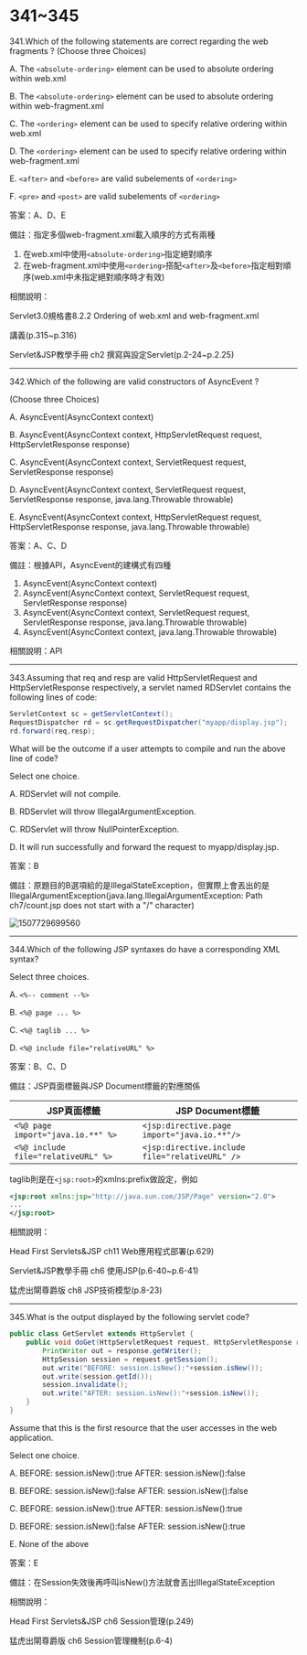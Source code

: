341~345
========================

341.Which of the following statements are correct regarding the web fragments ? (Choose three Choices)

A. The `<absolute-ordering>` element can be used to absolute ordering within web.xml

B. The `<absolute-ordering>` element can be used to absolute ordering within web-fragment.xml

C. The `<ordering>` element can be used to specify relative ordering within web.xml

D. The `<ordering>` element can be used to specify relative ordering within web-fragment.xml

E. `<after>` and `<before>` are valid subelements of `<ordering>`

F. `<pre>` and `<post>` are valid subelements of `<ordering>`

<!--sec data-title="解析" data-id="section341_2" data-collapse=true ces-->
答案：A、D、E

備註：指定多個web-fragment.xml載入順序的方式有兩種

1. 在web.xml中使用`<absolute-ordering>`指定絕對順序
2. 在web-fragment.xml中使用`<ordering>`搭配`<after>`及`<before>`指定相對順序(web.xml中未指定絕對順序時才有效)

相關說明：

Servlet3.0規格書8.2.2 Ordering of web.xml and web-fragment.xml

講義(p.315~p.316)

Servlet&JSP教學手冊 ch2 撰寫與設定Servlet(p.2-24~p.2.25)
<!--endsec-->


---
342.Which of the following are valid constructors of AsyncEvent ? 

(Choose three Choices) 

A. AsyncEvent(AsyncContext context)

B. AsyncEvent(AsyncContext context, HttpServletRequest request, HttpServletResponse response)

C. AsyncEvent(AsyncContext context, ServletRequest request, ServletResponse response)

D. AsyncEvent(AsyncContext context, ServletRequest request, ServletResponse response, java.lang.Throwable throwable)

E. AsyncEvent(AsyncContext context, HttpServletRequest request, HttpServletResponse response, java.lang.Throwable throwable)

<!--sec data-title="解析" data-id="section342_2" data-collapse=true ces-->
答案：A、C、D

備註：根據API，AsyncEvent的建構式有四種

1. AsyncEvent(AsyncContext context) 
2. AsyncEvent(AsyncContext context, ServletRequest request, ServletResponse response) 
3. AsyncEvent(AsyncContext context, ServletRequest request, ServletResponse response, java.lang.Throwable throwable) 
4. AsyncEvent(AsyncContext context, java.lang.Throwable throwable) 

相關說明：API
<!--endsec-->

---
343.Assuming that req and resp are valid HttpServletRequest and HttpServletResponse respectively, a servlet named RDServlet contains the following lines of code: 

```java
ServletContext sc = getServletContext(); 
RequestDispatcher rd = sc.getRequestDispatcher("myapp/display.jsp"); 
rd.forward(req,resp); 
```

What will be the outcome if a user attempts to compile and run the above line of code? 

Select one choice.

A. RDServlet will not compile.

B. RDServlet will throw IllegalArgumentException.

C. RDServlet will throw NullPointerException.

D. It will run successfully and forward the request to myapp/display.jsp.

<!--sec data-title="解析" data-id="section343_2" data-collapse=true ces-->
答案：B

備註：原題目的B選項給的是IllegalStateException，但實際上會丟出的是IllegalArgumentException(java.lang.IllegalArgumentException: Path ch7/count.jsp does not start with a "/" character)

![1507729699560](../media/20744.jpeg)
<!--endsec-->

---
344.Which of the following JSP syntaxes do have a corresponding XML syntax? 

Select three choices.

A. `<%-- comment --%>`

B. `<%@ page ... %>`

C. `<%@ taglib ... %>`

D. `<%@ include file="relativeURL" %>`

<!--sec data-title="解析" data-id="section344_2" data-collapse=true ces-->
答案：B、C、D

備註：JSP頁面標籤與JSP Document標籤的對應關係

| JSP頁面標籤 |  JSP Document標籤 |
| ----- | ----- |
|`<%@ page import="java.io.**" %>`|`<jsp:directive.page import="java.io.**"/>`|
|`<%@ include file="relativeURL" %>`|`<jsp:directive.include file="relativeURL" />`|

taglib則是在`<jsp:root>`的xmlns:prefix做設定，例如

```xml
<jsp:root xmlns:jsp="http://java.sun.com/JSP/Page" version="2.0">
...
</jsp:root>
```

相關說明：

Head First Servlets&JSP ch11 Web應用程式部署(p.629)

Servlet&JSP教學手冊 ch6 使用JSP(p.6-40~p.6-41)

猛虎出閘尊爵版 ch8 JSP技術模型(p.8-23)
<!--endsec-->

---
345.What is the output displayed by the following servlet code? 

```java
public class GetServlet extends HttpServlet { 
	public void doGet(HttpServletRequest request, HttpServletResponse response) throws ServletException, IOException { 
		PrintWriter out = response.getWriter(); 
		HttpSession session = request.getSession(); 
		out.write("BEFORE: session.isNew():"+session.isNew()); 
		out.write(session.getId()); 
		session.invalidate(); 
		out.write("AFTER: session.isNew():"+session.isNew()); 
	} 
}
```

Assume that this is the first resource that the user accesses in the web application. 

Select one choice.

A. BEFORE: session.isNew():true AFTER: session.isNew():false

B. BEFORE: session.isNew():false AFTER: session.isNew():false

C. BEFORE: session.isNew():true AFTER: session.isNew():true

D. BEFORE: session.isNew():false AFTER: session.isNew():true

E. None of the above

<!--sec data-title="解析" data-id="section345_2" data-collapse=true ces-->
答案：E

備註：在Session失效後再呼叫isNew()方法就會丟出IllegalStateException

相關說明：

Head First Servlets&JSP ch6 Session管理(p.249)

猛虎出閘尊爵版 ch6 Session管理機制(p.6-4)
<!--endsec-->